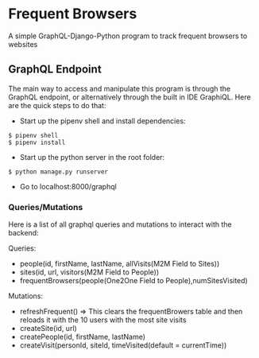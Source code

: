 # Frequent Browsers

A simple GraphQL-Django-Python program to track frequent browsers to websites

## GraphQL Endpoint

The main way to access and manipulate this program is through the GraphQL endpoint, or alternatively through the built in IDE GraphiQL.  Here are the quick steps to do that:

* Start up the pipenv shell and install dependencies:
```
$ pipenv shell
$ pipenv install
```
* Start up the python server in the root folder:
```
$ python manage.py runserver
```

* Go to localhost:8000/graphql

### Queries/Mutations

Here is a list of all graphql queries and mutations to interact with the backend:

Queries:
* people(id, firstName, lastName, allVisits(M2M Field to Sites))
* sites(id, url, visitors(M2M Field to People))
* frequentBrowsers(people(One2One Field to People),numSitesVisited)

Mutations:
* refreshFrequent() => This clears the frequentBrowers table and then reloads it with the 10 users with the most site visits
* createSite(id, url)
* createPeople(id, firstName, lastName)
* createVisit(personId, siteId, timeVisited(default = currentTime))

